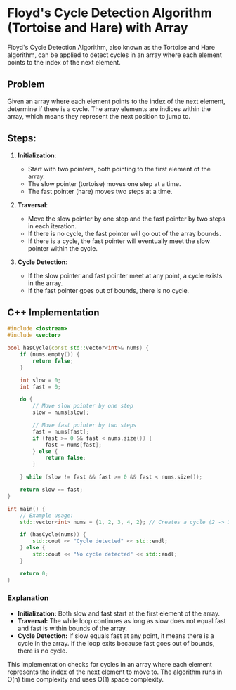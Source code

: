 # Floyd's Cycle Detection Algorithm (Tortoise and Hare) with Array

Floyd's Cycle Detection Algorithm, also known as the Tortoise and Hare algorithm, can be applied to detect cycles in an array where each element points to the index of the next element.

## Problem
Given an array where each element points to the index of the next element, determine if there is a cycle. The array elements are indices within the array, which means they represent the next position to jump to.

## Steps:

1. **Initialization**:
   - Start with two pointers, both pointing to the first element of the array.
   - The slow pointer (tortoise) moves one step at a time.
   - The fast pointer (hare) moves two steps at a time.

2. **Traversal**:
   - Move the slow pointer by one step and the fast pointer by two steps in each iteration.
   - If there is no cycle, the fast pointer will go out of the array bounds.
   - If there is a cycle, the fast pointer will eventually meet the slow pointer within the cycle.

3. **Cycle Detection**:
   - If the slow pointer and fast pointer meet at any point, a cycle exists in the array.
   - If the fast pointer goes out of bounds, there is no cycle.

## C++ Implementation

```cpp
#include <iostream>
#include <vector>

bool hasCycle(const std::vector<int>& nums) {
    if (nums.empty()) {
        return false;
    }

    int slow = 0;
    int fast = 0;

    do {
        // Move slow pointer by one step
        slow = nums[slow];

        // Move fast pointer by two steps
        fast = nums[fast];
        if (fast >= 0 && fast < nums.size()) {
            fast = nums[fast];
        } else {
            return false;
        }

    } while (slow != fast && fast >= 0 && fast < nums.size());

    return slow == fast;
}

int main() {
    // Example usage:
    std::vector<int> nums = {1, 2, 3, 4, 2}; // Creates a cycle (2 -> 3 -> 4 -> 2)

    if (hasCycle(nums)) {
        std::cout << "Cycle detected" << std::endl;
    } else {
        std::cout << "No cycle detected" << std::endl;
    }

    return 0;
}
```

### Explanation
- **Initialization:** Both slow and fast start at the first element of the array.
- **Traversal:** The while loop continues as long as slow does not equal fast and fast is within bounds of the array.
- **Cycle Detection:** If slow equals fast at any point, it means there is a cycle in the array. If the loop exits because fast goes out of bounds, there is no cycle.

This implementation checks for cycles in an array where each element represents the index of the next element to move to. The algorithm runs in O(n) time complexity and uses O(1) space complexity.